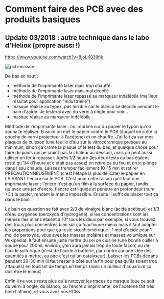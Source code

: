 # Comment faire des PCB avec des produits basiques


## Update 03/2018 : autre technique dans le labo d'Heliox (propre aussi !)
https://www.youtube.com/watch?v=8joLK039fjk

![pcb-maison](https://user-images.githubusercontent.com/404135/27997429-23e793a2-64f8-11e7-9a58-84f0372525b4.jpg)

De bas en haut :
* méthode de l'imprimante laser mais trop chauffé
* méthode de l'imprimante laser mais mal décollé
* méthode de l'imprimante laser repassé au marqueur indélébile (meilleur résultat pour application "industrielle")
* masque réalisé au typex, pas terrible car le blanco se décolle pendant le bain d'acide. Je testerai avec du verni à ongle pour voir...
* masque réalisé au marqueur indélébile

Méthode de l'imprimante laser : on imprime sur du papier le typon qu'on souhaite réaliser.
Ensuite on met le papier contre le PCB (duquel on a ôté la couche de verni protecteur à l'acétone) et on chauffe. J'ai fait ça sur mes plaques de cuisson (une feuille d'alu sur le vitrocéramique presque au minimum, sinon ça crame la plaque cf le test du bas, et quelque chose pour faire du poids qui ne craint pas la chaleur au dessus), mais on peut aussi utiliser un fer à repasser.
Après 1/2 heure (les deux tests du bas étaient resté qu'1/4 d'heure et c'était pas assez) on retire ça du feu et on le plonge dans l'eau chaude. Laissez tremper facilement 10-15 min et retirer PRÉCAUTIONNEUSEMENT (c'est l'étape la plus délicate) le papier en LAISSANT l'encre sur le PCB.
C'est pour cette raison qu'il faut une imprimante laser : l'encre n'est qu'un film à la surface du papier, tandis qu'avec une jet d'encre, l'encre est liquide et pénètre en profondeur (hum <3 ) le papier, rendant la manip impossible.
Ensuite il suffit de placer tout ça dans le bain.

Le bain en question se fait avec 2/3 de vinaigre blanc (acide acétique) et 1/3 d'eau oxygénée (peroxyde d'hydrogène), si les concentrations sont les mêmes (les miens étaient à 10° tous les deux par exemple, si vous trouvez des trucs plus concentrés bien sûr ça fonctionne mieux mais il faut adapter les proportions pour que ça reste stœchiométrique : 1 mol d'acide pour 1 mol de peroxyde, vous avez les masses molaires et masses volumique sur Wikipédia).
Il faut ensuite juste mettre du sel de cuisine (une bonne cuiller à soupe pour 200mL environ, y'en aura jamais trop de toute façon) ou de l'acide sulfurique (c'est de l'acide à batterie, par contre aucune idée des quantités à mettre, au pire c'est qu'un catalyseur).
Laisser les PCBs dedans pendant 20-30 min (il faut rester à côté sur la fin pour pas qu'ils soient trop attaqués) en touillant de temps en temps (avec un bulleur d'aquarium ça doit être le mieux)

Enfin il ne vous reste plus qu'à nettoyer les traces de masque (que ce soit du verni à ongle, du blanco, ou l'encre d'imprimante, de l'acétone fait très bien l'affaire), et vous avez vos PCBs 

